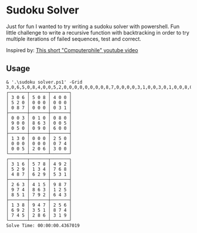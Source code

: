# Sudoku Solver

Just for fun I wanted to try writing a sudoku solver with powershell. Fun little challenge to write a recursive function with backtracking in order to try multiple iterations of failed sequences, test and correct.

Inspired by: [This short "Computerphile" youtube video](https://www.youtube.com/watch?v=G_UYXzGuqvM&ab_channel=Computerphile)

## Usage

```
& '.\sudoku solver.ps1' -Grid 3,0,6,5,0,8,4,0,0,5,2,0,0,0,0,0,0,0,0,8,7,0,0,0,0,3,1,0,0,3,0,1,0,0,8,0,9,0,0,8,6,3,0,0,5,0,5,0,0,9,0,6,0,0,1,3,0,0,0,0,2,5,0,0,0,0,0,0,0,0,7,4,0,0,5,2,0,6,3,0,0
┌───────┬───────┬───────┐
│ 3 0 6 │ 5 0 8 │ 4 0 0 │
│ 5 2 0 │ 0 0 0 │ 0 0 0 │
│ 0 8 7 │ 0 0 0 │ 0 3 1 │
├───────┼───────┼───────┤
│ 0 0 3 │ 0 1 0 │ 0 8 0 │
│ 9 0 0 │ 8 6 3 │ 0 0 5 │
│ 0 5 0 │ 0 9 0 │ 6 0 0 │
├───────┼───────┼───────┤
│ 1 3 0 │ 0 0 0 │ 2 5 0 │
│ 0 0 0 │ 0 0 0 │ 0 7 4 │
│ 0 0 5 │ 2 0 6 │ 3 0 0 │
└───────┴───────┴───────┘
┌───────┬───────┬───────┐
│ 3 1 6 │ 5 7 8 │ 4 9 2 │
│ 5 2 9 │ 1 3 4 │ 7 6 8 │
│ 4 8 7 │ 6 2 9 │ 5 3 1 │
├───────┼───────┼───────┤
│ 2 6 3 │ 4 1 5 │ 9 8 7 │
│ 9 7 4 │ 8 6 3 │ 1 2 5 │
│ 8 5 1 │ 7 9 2 │ 6 4 3 │
├───────┼───────┼───────┤
│ 1 3 8 │ 9 4 7 │ 2 5 6 │
│ 6 9 2 │ 3 5 1 │ 8 7 4 │
│ 7 4 5 │ 2 8 6 │ 3 1 9 │
└───────┴───────┴───────┘
Solve Time: 00:00:00.4367019
```
